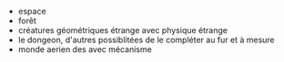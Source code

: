 - espace
- forêt
- créatures géométriques étrange avec physique étrange
- le dongeon, d'autres possiblitées de le compléter au fur et à mesure
- monde aerien des avec mécanisme
